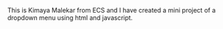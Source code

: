 This is Kimaya Malekar from ECS and I have created a mini project of a dropdown menu using html and javascript.
